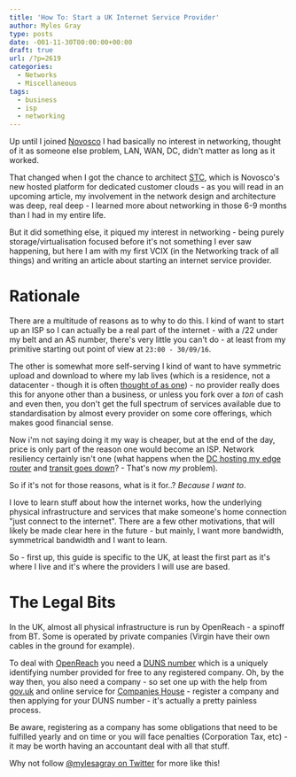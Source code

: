```yaml
---
title: 'How To: Start a UK Internet Service Provider'
author: Myles Gray
type: posts
date: -001-11-30T00:00:00+00:00
draft: true
url: /?p=2619
categories:
  - Networks
  - Miscellaneous
tags:
  - business
  - isp
  - networking
---
```


Up until I joined [Novosco][1] I had basically no interest in networking, thought of it as someone else problem, LAN, WAN, DC, didn't matter as long as it worked.

That changed when I got the chance to architect [STC][2], which is Novosco's new hosted platform for dedicated customer clouds - as you will read in an upcoming article, my involvement in the network design and architecture was deep, real deep - I learned more about networking in those 6-9 months than I had in my entire life.

But it did something else, it piqued my interest in networking - being purely storage/virtualisation focused before it's not something I ever saw happening, but here I am with my first VCIX (in the Networking track of all things) and writing an article about starting an internet service provider.

# Rationale

There are a multitude of reasons as to why to do this. I kind of want to start up an ISP so I can actually be a real part of the internet - with a /22 under my belt and an AS number, there's very little you can't do - at least from my primitive starting out point of view at `23:00 - 30/09/16`.

The other is somewhat more self-serving I kind of want to have symmetric upload and download to where my lab lives (which is a residence, not a datacenter - though it is often [thought of as one][3]) - no provider really does this for anyone other than a business, or unless you fork over a _ton_ of cash and even then, you don't get the full spectrum of services available due to standardisation by almost every provider on some core offerings, which makes good financial sense.

Now i'm not saying doing it my way is cheaper, but at the end of the day, price is only part of the reason one would become an ISP. Network resiliency certainly isn't one (what happens when the [DC hosting my edge router][4] and [transit goes down][5]? - That's now _my_ problem).

So if it's not for those reasons, what is it for..? _Because I want to_.

I love to learn stuff about how the internet works, how the underlying physical infrastructure and services that make someone's home connection "just connect to the internet". There are a few other motivations, that will likely be made clear here in the future - but mainly, I want more bandwidth, symmetrical bandwidth and I want to learn.

So - first up, this guide is specific to the UK, at least the first part as it's where I live and it's where the providers I will use are based.

# The Legal Bits

In the UK, almost all physical infrastructure is run by OpenReach - a spinoff from BT. Some is operated by private companies (Virgin have their own cables in the ground for example).

To deal with [OpenReach][6] you need a [DUNS number][7] which is a uniquely identifying number provided for free to any registered company. Oh, by the way then, you also need a company - so set one up with the help from [gov.uk][8] and online service for [Companies House][9] - register a company and then applying for your DUNS number - it's actually a pretty painless process.

Be aware, registering as a company has some obligations that need to be fulfilled yearly and on time or you will face penalties (Corporation Tax, etc) - it may be worth having an accountant deal with all that stuff.

Why not follow [@mylesagray on Twitter][10] for more like this!

 [1]: https://www.novosco.com
 [2]: https://www.novosco.com/cloud-solutions/single-tenant-cloud
 [3]: /hardware/my-home-datacenter/
 [4]: http://www.theregister.co.uk/2016/07/20/telecity_power_outage_bt_offline/
 [5]: http://www.theregister.co.uk/2016/07/21/bt_customers_broadband_outage/
 [6]: https://www.openreach.co.uk/orpg/home/loadBecomeNonPortalCustomerForm.do
 [7]: https://europe.dnb.com/find-my-duns/
 [8]: http://register%20company%20online%20uk
 [9]: https://ewf.companieshouse.gov.uk/runpage?page=welcome
 [10]: https://twitter.com/mylesagray